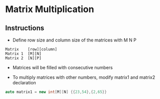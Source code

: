 # Matrix Multiplication
## Instructions
* Define row size and column size of the matrices with M N P
```
Matrix    [row][column]
Matrix 1  [M][N]
Matrix 2  [N][P]
```
* Matrices will be filled with consecutive numbers

* To multiply matrices with other numbers, modify matrix1 and matrix2 declaration
``` c++
auto matrix1 = new int[M][N] {{23,54},{2,65}}
```
